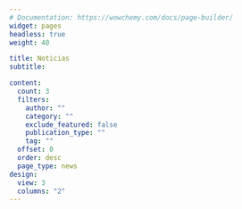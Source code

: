 ```yaml
---
# Documentation: https://wowchemy.com/docs/page-builder/
widget: pages
headless: true
weight: 40

title: Noticias
subtitle:

content:
  count: 3
  filters:
    author: ""
    category: ""
    exclude_featured: false
    publication_type: ""
    tag: ""
  offset: 0
  order: desc
  page_type: news
design:
  view: 3
  columns: "2"
---
```

